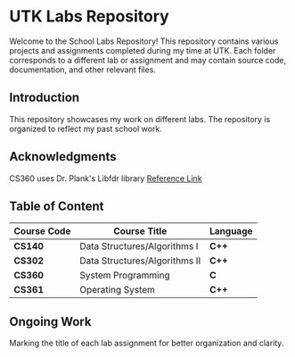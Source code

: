 
# UTK Labs Repository

Welcome to the School Labs Repository! This repository contains various projects and assignments completed during my time at UTK. Each folder corresponds to a different lab or assignment and may contain source code, documentation, and other relevant files. 

## Introduction
This repository showcases my work on different labs. The repository is organized to reflect my past school work.

## Acknowledgments

CS360 uses Dr. Plank's Libfdr library [Reference Link](https://web.eecs.utk.edu/~jplank/plank/classes/cs360/360/notes/Libfdr/index.html)

## Table of Content

| Course Code|Course Title|Language|
|---------|--------|---------|
| **CS140** | Data Structures/Algorithms I | **C++** |
| **CS302**|Data Structures/Algorithms II | **C++** |
| **CS360** |System Programming|**C**|
| **CS361** |Operating System | **C++** |

## Ongoing Work
Marking the title of each lab assignment for better organization and clarity.


